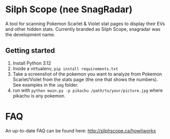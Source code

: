# Silph Scope (nee SnagRadar)
A tool for scanning Pokemon Scarlet &amp; Violet stat pages to display their EVs and other hidden stats. Currently branded as Silph Scope, snagradar was the development name.

## Getting started
1. Install Python 3.12
2. Inside a virtualenv, `pip install requirements.txt`
3. Take a screenshot of the pokemon you want to analyze from Pokemon Scarlet/Violet from the stats page (the one that shows the numbers). See examples in the `img` folder.
4. run with `python main.py -p pikachu /path/to/your/picture.jpg` where pikachu is any pokemon.

# FAQ
An up-to-date FAQ can be found here: http://silphscope.ca/howitworks
